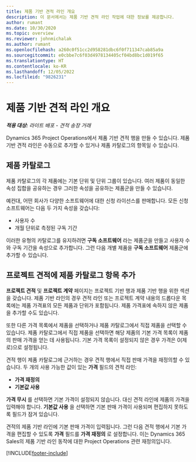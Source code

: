 ```yaml
---
title: 제품 기반 견적 라인 개요
description: 이 문서에서는 제품 기반 견적 라인 작업에 대한 정보를 제공합니다.
author: rumant
ms.date: 10/30/2020
ms.topic: overview
ms.reviewer: johnmichalak
ms.author: rumant
ms.openlocfilehash: a260c0f51cc2d958281dbc6f0f711347cab85a9a
ms.sourcegitcommit: e0cbbe7c6f03d4978134405cf04bd8bc1d019f65
ms.translationtype: HT
ms.contentlocale: ko-KR
ms.lasthandoff: 12/05/2022
ms.locfileid: "9826231"
---
```

# <a name="product-based-quote-lines-overview"></a>제품 기반 견적 라인 개요

_**적용 대상:** 라이트 배포 - 견적 송장 거래_

Dynamics 365 Project Operations에서 제품 기반 견적 행을 만들 수 있습니다. 제품 기반 견적 라인은 수동으로 추가할 수 있거나 제품 카탈로그의 항목일 수 있습니다.

## <a name="product-catalog"></a>제품 카탈로그

제품 카탈로그의 각 제품에는 기본 단위 및 단위 그룹이 있습니다. 여러 제품이 동일한 속성 집합을 공유하는 경우 그러한 속성을 공유하는 제품군을 만들 수 있습니다. 

예컨대, 어떤 회사가 다양한 소프트웨어에 대한 신청 라이선스를 판매합니다. 모든 신청 소프트웨어는 다음 두 가지 속성을 갖습니다:

- 사용자 수
- 개월 단위로 측정된 구독 기간

이러한 유형의 카탈로그를 유지하려면 **구독 소프트웨어** 라는 제품군을 만들고 사용자 수와 구독 기간을 속성으로 추가합니다. 그런 다음 개별 제품을 **구독 소프트웨어** 제품군에 추가할 수 있습니다.

## <a name="add-product-catalog-items-to-a-project-quote"></a>프로젝트 견적에 제품 카탈로그 항목 추가

**프로젝트 견적** 및 **프로젝트 계약** 페이지는 프로젝트 기반 행과 제품 기반 행을 위한 섹션을 갖습니다. 제품 기반 라인의 경우 견적 라인 또는 프로젝트 계약 내용의 드롭다운 목록에는 제품 가격표의 모든 제품과 단위가 포함됩니다. 제품 가격표에 속하지 않은 제품을 추가할 수도 있습니다.

또한 다른 가격 목록에서 제품을 선택하거나 제품 카탈로그에서 직접 제품을 선택할 수 있습니다. 제품 카탈로그에서 직접 제품을 선택하면 해당 제품의 기본 가격 목록이 제품의 판매 가격을 얻는 데 사용됩니다. 기본 가격 목록이 설정되지 않은 경우 가격은 0(제로)으로 설정됩니다.

견적 행이 제품 카탈로그에 근거하는 경우 견적 행에서 직접 판매 가격을 재정의할 수 있습니다. 두 개의 사용 가능한 값이 있는 **가격** 필드의 견적 라인:

- **가격 재정의**
- **기본값 사용**

**가격 무시** 를 선택하면 기본 가격이 설정되지 않습니다. 대신 견적 라인에 제품의 가격을 입력해야 합니다. **기본값 사용** 을 선택하면 기본 판매 가격이 사용되며 편집하지 못하도록 필드가 잠겨 있습니다.

견적의 제품 기반 라인에 기본 판매 가격이 입력됩니다. 그런 다음 견적 행에서 기본 가격을 편집할 수 있도록 **가격** 필드를 **가격 재정의** 로 설정합니다. 이는 Dynamics 365 Sales의 제품 기반 라인 동작에 대한 Project Operations 관련 재정의입니다.


[!INCLUDE[footer-include](../../includes/footer-banner.md)]

